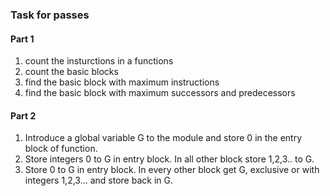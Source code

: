 ### Task for passes

#### Part 1
1. count the insturctions in a functions
2. count the basic blocks
3. find the basic block with maximum instructions
4. find the basic block with maximum successors and predecessors

#### Part 2 
1.  Introduce a global variable G to the module and store 0 in the entry block of function.
2. Store integers 0 to G in entry block. In all other block store 1,2,3.. to G.
3. Store 0 to G in entry block. In every other block get G, exclusive or with integers 1,2,3... and store back in G.